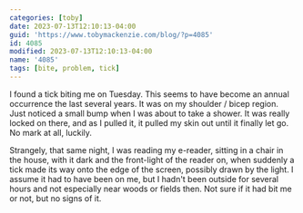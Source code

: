```yaml
---
categories: [toby]
date: 2023-07-13T12:10:13-04:00
guid: 'https://www.tobymackenzie.com/blog/?p=4085'
id: 4085
modified: 2023-07-13T12:10:13-04:00
name: '4085'
tags: [bite, problem, tick]
---
```


I found a tick biting me on Tuesday.  This seems to have become an annual occurrence the last several years.<!--more-->  It was on my shoulder / bicep region.  Just noticed a small bump when I was about to take a shower.  It was really locked on there, and as I pulled it, it pulled my skin out until it finally let go.  No mark at all, luckily.

Strangely, that same night, I was reading my e-reader, sitting in a chair in the house, with it dark and the front-light of the reader on, when suddenly a tick made its way onto the edge of the screen, possibly drawn by the light.  I assume it had to have been on me, but I hadn't been outside for several hours and not especially near woods or fields then.  Not sure if it had bit me or not, but no signs of it.
